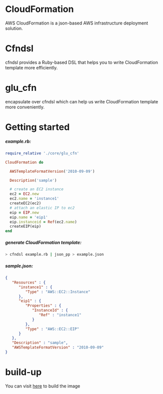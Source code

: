 # CloudFormation
AWS CloudFormation is a json-based AWS infrastructure deployment solution.
# Cfndsl
cfndsl provides a Ruby-based DSL that helps you to write CloudFormation template more efficiently.
# glu_cfn
encapsulate over cfndsl which can help us write CloudFormation template more conveniently.
# Getting started
##### example.rb:
```ruby
require_relative './core/glu_cfn'

CloudFormation do

  AWSTemplateFormatVersion('2010-09-09')

  Description('sample')

  # create an EC2 instance
  ec2 = EC2.new
  ec2.name = 'instance1'
  createEC2(ec2)
  # attach an elastic IP to ec2
  eip = EIP.new
  eip.name = 'eip1'
  eip.instanceid = Ref(ec2.name)
  createEIP(eip)
end
```
##### generate CloudFormation template:
```sh
> cfndsl example.rb | json_pp > example.json
```
##### sample.json:
```json
{
   "Resources" : {
      "instance1" : {
         "Type" : "AWS::EC2::Instance"
      },
      "eip1" : {
         "Properties" : {
            "InstanceId" : {
               "Ref" : "instance1"
            }
         },
         "Type" : "AWS::EC2::EIP"
      }
   },
   "Description" : "sample",
   "AWSTemplateFormatVersion" : "2010-09-09"
}
```
# build-up
You can visit [here](http://deployment.awscn.glu.com:8000/job/IaC%20CloudFormation/) to build the image